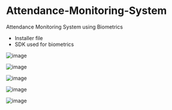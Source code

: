 # Attendance-Monitoring-System
Attendance Monitoring System using Biometrics
- Installer file
- SDK used for biometrics

![image](https://github.com/kimmartelolives/Attendance-Monitoring-System/assets/61133176/72d6bfc5-1fbb-4e2f-b34f-7681eed4a26a)

![image](https://github.com/kimmartelolives/Attendance-Monitoring-System/assets/61133176/1e9af0f2-ddbe-4a71-b7a1-fafd28290128)

![image](https://github.com/kimmartelolives/Attendance-Monitoring-System/assets/61133176/7927034a-592c-416f-9c90-5faadb45cb6f)

![image](https://github.com/kimmartelolives/Attendance-Monitoring-System/assets/61133176/db357d7a-0736-4c32-ab2d-16630f30b554)

![image](https://github.com/kimmartelolives/Attendance-Monitoring-System/assets/61133176/756b8798-6054-406d-a0d8-fc01b0896f8c)




  
